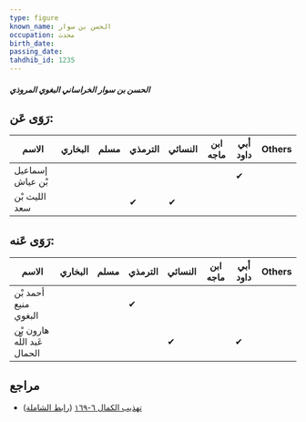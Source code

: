 ```yaml
---
type: figure
known_name: الحسن بن سوار
occupation: محدث
birth_date:
passing_date:
tahdhib_id: 1235
---
```

##### الحسن بن سوار الخراساني البغوي المروذي

## رَوَى عَن:
| الاسم            | البخاري | مسلم | الترمذي | النسائي | ابن ماجه | أبي داود | Others |
| ---------------- | ------- | ---- | ------- | ------- | -------- | -------- | ------ |
| إسماعيل بْن عياش |         |      |         |         |          | ✔        |        |
| الليث بْن سعد    |         |      | ✔       | ✔       |          |          |        |
## رَوَى عَنه:
| الاسم                        | البخاري | مسلم | الترمذي | النسائي | ابن ماجه | أبي داود | Others |
| ---------------------------- | ------- | ---- | ------- | ------- | -------- | -------- | ------ |
| أحمد بْن منيع البغوي         |         |      | ✔       |         |          |          |        |
| هارون بْن عَبد اللَّه الحمال |         |      |         | ✔       |          | ✔        |        |
## مراجع
- [تهذيب الكمال ٦-١٦٩](obsidian://open?vault=Tahdhib-al-Kamal&file=Figures/١٢٣٥-الحسن%20بن%20سوار%20الخراساني%20البغوي%20المروذي) ([رابط الشاملة](https://shamela.ws/book/3722/2833))